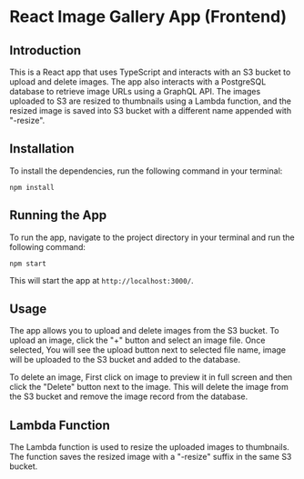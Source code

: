 # React Image Gallery App (Frontend)

## Introduction

This is a React app that uses TypeScript and interacts with an S3 bucket to upload and delete images. The app also interacts with a PostgreSQL database to retrieve image URLs using a GraphQL API. The images uploaded to S3 are resized to thumbnails using a Lambda function, and the resized image is saved into S3 bucket  with a different name appended with "-resize". 

## Installation

To install the dependencies, run the following command in your terminal:

`npm install`


## Running the App

To run the app, navigate to the project directory in your terminal and run the following command:

`npm start`

This will start the app at `http://localhost:3000/`.

## Usage

The app allows you to upload and delete images from the S3 bucket. To upload an image, click the "+" button and select an image file. Once selected, You will see the upload button next to selected file name, image will be uploaded to the S3 bucket and added to the database. 

To delete an image, First click on image to preview it in full screen and then click the "Delete" button next to the image. This will delete the image from the S3 bucket and remove the image record from the database.

## Lambda Function

The Lambda function is used to resize the uploaded images to thumbnails. The function saves the resized image with a "-resize" suffix in the same S3 bucket. 

